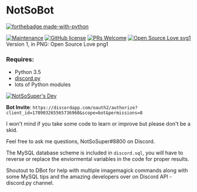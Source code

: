 # NotSoBot
[![forthebadge made-with-python](http://ForTheBadge.com/images/badges/made-with-python.svg)](https://www.python.org/)

[![Maintenance](https://img.shields.io/badge/Maintained%3F-yes-green.svg)](https://github.com/NotSoSuper/NotSoBot/graphs/commit-activity)
[![GitHub license](https://img.shields.io/github/license/Naereen/StrapDown.js.svg)](https://github.com/NotSoSuper/NotSoBot/blob/master/LICENSE)
[![PRs Welcome](https://img.shields.io/badge/PRs-welcome-brightgreen.svg?style=flat-square)](http://makeapullrequest.com)
[![Open Source Love svg1](https://badges.frapsoft.com/os/v1/open-source.svg?v=103)](https://github.com/ellerbrock/open-source-badges/)
Version 1, in PNG: Open Source Love png1

### Requires:
- Python 3.5
- [discord.py](https://github.com/rapptz/discord.py)
- lots of Python modules

[![NotSoSuper's Dev](https://discordapp.com/api/guilds/178313653177548800/widget.png?style=banner2)](https://discord.gg/QQENx4f)

**Bot Invite**: `https://discordapp.com/oauth2/authorize?client_id=170903265565736960&scope=bot&permissions=8`

I won't mind if you take some code to learn or improve but please don't be a skid.

Feel free to ask me questions, NotSoSuper#8800 on Discord.

The MySQL database scheme is included in `discord.sql`, you will have to reverse or replace the enviormental variables in the code for proper results.

Shoutout to DBot for help with multiple imagemagick commands along with some MySQL tips and the amazing developers over on Discord API - discord.py channel.
